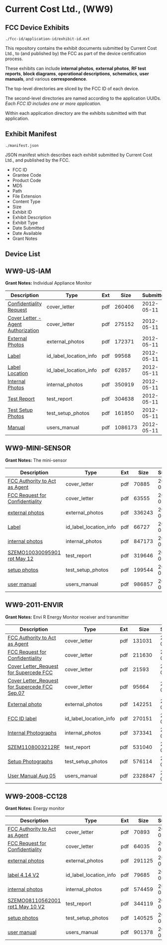 # Current Cost Ltd., (WW9)
## FCC Device Exhibits

```
./fcc-id/application-id/exhibit-id.ext
```

This repository contains the exhibit documents submitted by Current Cost Ltd., to (and published by) the FCC as part of the device certification process.

These exhibits can include **internal photos**, **external photos**, **RF test reports**, **block diagrams**, **operational descriptions**, **schematics**, **user manuals**, and various **correspondence**.

The top-level directories are sliced by the FCC ID of each device.

The second-level directories are named according to the application UUIDs. *Each FCC ID includes one or more application.*

Within each application directory are the exhibits submitted with that application. 

## Exhibit Manifest

```
./manifest.json
```

JSON manifest which describes each exhibit submitted by Current Cost Ltd., and published by the FCC.

- FCC ID
- Grantee Code
- Product Code
- MD5
- Path
- File Extension
- Content Type
- Size
- Exhibit ID
- Exhibit Description
- Exhibit Type
- Date Submitted
- Date Available
- Grant Notes

## Device List
## WW9-US-IAM
**Grant Notes:** Individual Appliance Monitor

| Description | Type | Ext | Size | Submitted | Available |
| ----------- | ---- | --- | ---- | --------- | --------- |
| [Confidentiality Request](WW9-US-IAM/75dad85501f862909b2d78b9c44ef24e/1696033.pdf) | cover_letter | pdf | 260406 | 2012-05-11 | 2012-05-11 |
| [Cover Letter - Agent Authorization](WW9-US-IAM/75dad85501f862909b2d78b9c44ef24e/1696034.pdf) | cover_letter | pdf | 275152 | 2012-05-11 | 2012-05-11 |
| [External Photos](WW9-US-IAM/75dad85501f862909b2d78b9c44ef24e/1696024.pdf) | external_photos | pdf | 172371 | 2012-05-11 | 2012-05-11 |
| [Label](WW9-US-IAM/75dad85501f862909b2d78b9c44ef24e/1696025.pdf) | id_label_location_info | pdf | 99568 | 2012-05-11 | 2012-05-11 |
| [Label Location](WW9-US-IAM/75dad85501f862909b2d78b9c44ef24e/1696026.pdf) | id_label_location_info | pdf | 62857 | 2012-05-11 | 2012-05-11 |
| [Internal Photos](WW9-US-IAM/75dad85501f862909b2d78b9c44ef24e/1696027.pdf) | internal_photos | pdf | 350919 | 2012-05-11 | 2012-05-11 |
| [Test Report](WW9-US-IAM/75dad85501f862909b2d78b9c44ef24e/1696030.pdf) | test_report | pdf | 304638 | 2012-05-11 | 2012-05-11 |
| [Test Setup Photos](WW9-US-IAM/75dad85501f862909b2d78b9c44ef24e/1696031.pdf) | test_setup_photos | pdf | 161850 | 2012-05-11 | 2012-05-11 |
| [Manual](WW9-US-IAM/75dad85501f862909b2d78b9c44ef24e/1696032.pdf) | users_manual | pdf | 1086173 | 2012-05-11 | 2012-05-11 |
## WW9-MINI-SENSOR
**Grant Notes:** The mini-sensor

| Description | Type | Ext | Size | Submitted | Available |
| ----------- | ---- | --- | ---- | --------- | --------- |
| [FCC Authority to Act as Agent](WW9-MINI-SENSOR/13ef4bbdacd0f65bfd594cf5a95ba85f/1279747.pdf) | cover_letter | pdf | 70885 | 2010-05-12 | 2010-05-12 |
| [FCC Request for Confidentiality](WW9-MINI-SENSOR/13ef4bbdacd0f65bfd594cf5a95ba85f/1279748.pdf) | cover_letter | pdf | 63555 | 2010-05-12 | 2010-05-12 |
| [external photos](WW9-MINI-SENSOR/13ef4bbdacd0f65bfd594cf5a95ba85f/1279749.pdf) | external_photos | pdf | 336243 | 2010-05-12 | 2010-05-12 |
| [Label](WW9-MINI-SENSOR/13ef4bbdacd0f65bfd594cf5a95ba85f/1279750.pdf) | id_label_location_info | pdf | 66727 | 2010-05-12 | 2010-05-12 |
| [internal photos](WW9-MINI-SENSOR/13ef4bbdacd0f65bfd594cf5a95ba85f/1279751.pdf) | internal_photos | pdf | 847173 | 2010-05-12 | 2010-05-12 |
| [SZEMO10030095901 rpt May 12](WW9-MINI-SENSOR/13ef4bbdacd0f65bfd594cf5a95ba85f/1279757.pdf) | test_report | pdf | 319646 | 2010-05-12 | 2010-05-12 |
| [setup photos](WW9-MINI-SENSOR/13ef4bbdacd0f65bfd594cf5a95ba85f/1279755.pdf) | test_setup_photos | pdf | 199544 | 2010-05-12 | 2010-05-12 |
| [user manual](WW9-MINI-SENSOR/13ef4bbdacd0f65bfd594cf5a95ba85f/1279756.pdf) | users_manual | pdf | 986857 | 2010-05-12 | 2010-05-12 |
## WW9-2011-ENVIR
**Grant Notes:** Envi R Energy Monitor receiver and transmitter

| Description | Type | Ext | Size | Submitted | Available |
| ----------- | ---- | --- | ---- | --------- | --------- |
| [FCC Authority to Act as Agent](WW9-2011-ENVIR/580e68b199f5e9eb6718b0f27252dae9/1517909.pdf) | cover_letter | pdf | 131031 | 2011-08-05 | 2011-08-09 |
| [FCC Request for Confidentiality](WW9-2011-ENVIR/580e68b199f5e9eb6718b0f27252dae9/1517910.pdf) | cover_letter | pdf | 211630 | 2011-08-05 | 2011-08-09 |
| [Cover Letter_Request for Supercede FCC](WW9-2011-ENVIR/580e68b199f5e9eb6718b0f27252dae9/1536111.pdf) | cover_letter | pdf | 21593 | 2011-09-04 | 2011-08-09 |
| [Cover Letter_Request for Supercede FCC Sep.07](WW9-2011-ENVIR/580e68b199f5e9eb6718b0f27252dae9/1537719.pdf) | cover_letter | pdf | 95664 | 2011-09-07 | 2011-08-09 |
| [External photo](WW9-2011-ENVIR/580e68b199f5e9eb6718b0f27252dae9/1536110.pdf) | external_photos | pdf | 142251 | 2011-09-04 | 2011-09-23 |
| [FCC ID label](WW9-2011-ENVIR/580e68b199f5e9eb6718b0f27252dae9/1517912.pdf) | id_label_location_info | pdf | 270151 | 2011-08-05 | 2011-08-09 |
| [Internal Photographs](WW9-2011-ENVIR/580e68b199f5e9eb6718b0f27252dae9/1517913.pdf) | internal_photos | pdf | 373341 | 2011-08-05 | 2011-09-23 |
| [SZEM1108003212RF](WW9-2011-ENVIR/580e68b199f5e9eb6718b0f27252dae9/1537720.pdf) | test_report | pdf | 531040 | 2011-09-07 | 2011-08-09 |
| [Setup Photographs](WW9-2011-ENVIR/580e68b199f5e9eb6718b0f27252dae9/1517918.pdf) | test_setup_photos | pdf | 576114 | 2011-08-05 | 2011-09-23 |
| [User Manual Aug 05](WW9-2011-ENVIR/580e68b199f5e9eb6718b0f27252dae9/1517919.pdf) | users_manual | pdf | 2328847 | 2011-08-05 | 2011-09-23 |
## WW9-2008-CC128
**Grant Notes:** Energy monitor

| Description | Type | Ext | Size | Submitted | Available |
| ----------- | ---- | --- | ---- | --------- | --------- |
| [FCC Authority to Act as Agent](WW9-2008-CC128/4eebdae3184e7ec5296c9642f6c4cbeb/1278484.pdf) | cover_letter | pdf | 70893 | 2010-05-10 | 2010-05-11 |
| [FCC Request for Confidentiality](WW9-2008-CC128/4eebdae3184e7ec5296c9642f6c4cbeb/1278485.pdf) | cover_letter | pdf | 64035 | 2010-05-10 | 2010-05-11 |
| [external photos](WW9-2008-CC128/4eebdae3184e7ec5296c9642f6c4cbeb/1278486.pdf) | external_photos | pdf | 291125 | 2010-05-10 | 2010-05-11 |
| [label 4.14 V2](WW9-2008-CC128/4eebdae3184e7ec5296c9642f6c4cbeb/1278487.pdf) | id_label_location_info | pdf | 79685 | 2010-05-10 | 2010-05-11 |
| [internal photos](WW9-2008-CC128/4eebdae3184e7ec5296c9642f6c4cbeb/1278488.pdf) | internal_photos | pdf | 574459 | 2010-05-10 | 2010-05-11 |
| [SZEMO08110562001 rpt1 May 10  V2](WW9-2008-CC128/4eebdae3184e7ec5296c9642f6c4cbeb/1278491.pdf) | test_report | pdf | 344119 | 2010-05-10 | 2010-05-11 |
| [setup photos](WW9-2008-CC128/4eebdae3184e7ec5296c9642f6c4cbeb/1278492.pdf) | test_setup_photos | pdf | 140525 | 2010-05-10 | 2010-05-11 |
| [user manual](WW9-2008-CC128/4eebdae3184e7ec5296c9642f6c4cbeb/1278493.pdf) | users_manual | pdf | 901378 | 2010-05-10 | 2010-05-11 |
